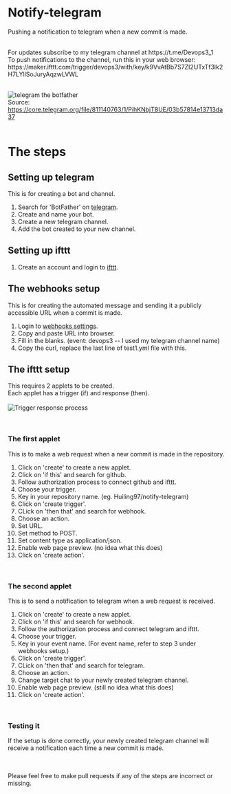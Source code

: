 # Notify-telegram
Pushing a notification to telegram when a new commit is made.

<br/>
For updates subscribe to my telegram channel at https://t.me/Devops3_1
<br/>
To push notifications to the channel, run this in your web browser: https://maker.ifttt.com/trigger/devops3/with/key/k9VvAtBb7S7ZI2UTxTf3lk2H7LYllSoJuryAqzwLVWL

<br/>
<br/>

![telegram the botfather](https://user-images.githubusercontent.com/71744836/94844191-744c8a00-0450-11eb-9d30-d476724bc6c0.jpg) <br/>
Source: https://core.telegram.org/file/811140763/1/PihKNbjT8UE/03b57814e13713da37
<br/>
<br/>

# The steps 

## Setting up telegram
This is for creating a bot and channel.
1. Search for 'BotFather' on [telegram](https://telegram.org/).
2. Create and name your bot.
3. Create a new telegram channel.
4. Add the bot created to your new channel.

## Setting up ifttt
1. Create an account and login to [ifttt](https://ifttt.com).

## The webhooks setup
This is for creating the automated message and sending it a publicly accessible URL when a commit is made.
1. Login to [webhooks settings](https://ifttt.com/maker_webhooks/settings).
2. Copy and paste URL into browser.
3. Fill in the blanks. (event: devops3 -- I used my telegram channel name)
4. Copy the curl, replace the last line of test1.yml file with this. 

## The ifttt setup <br/>
This requires 2 applets to be created. <br/>
Each applet has a trigger (if) and response (then).
<br/>
<br/>
![Trigger   response process](https://user-images.githubusercontent.com/71744836/94854890-36576200-0460-11eb-94d8-c8ecb3158be1.png)

<br/>

### The first applet <br/>
This is to make a web request when a new commit is made in the repository.

1. Click on 'create' to create a new applet.
2. Click on 'if this' and search for github. 
3. Follow authorization process to connect github and ifttt.
4. Choose your trigger.
5. Key in your repository name. (eg. Huiling97/notify-telegram)
6. Click on 'create trigger'.
7. CLick on 'then that' and search for webhook.
8. Choose an action.
9. Set URL.
10. Set method to POST.
11. Set content type as application/json.
12. Enable web page preview. (no idea what this does)
13. Click on 'create action'.

<br/>

### The second applet <br/>
This is to send a notification to telegram when a web request is received.

1. Click on 'create' to create a new applet.
2. Click on 'if this' and search for webhook. 
3. Follow the authorization process and connect telegram and ifttt.
4. Choose your trigger.
5. Key in your event name. (For event name, refer to step 3 under webhooks setup.)
6. Click on 'create trigger'.
7. CLick on 'then that' and search for telegram.
8. Choose an action.
9. Change target chat to your newly created telegram channel.
10. Enable web page preview. (still no idea what this does)
11. Click on 'create action'.

<br/>

### Testing it
If the setup is done correctly, your newly created telegram channel will receive a notification each time a new commit is made.

<br/>
<br/>
Please feel free to make pull requests if any of the steps are incorrect or missing.
